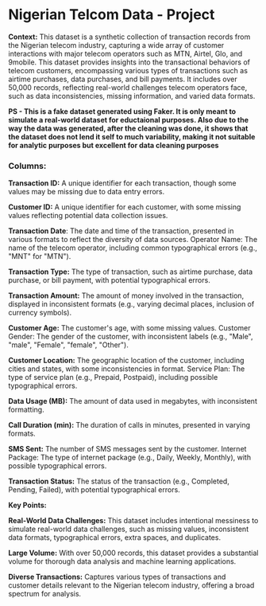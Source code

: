 # Nigerian Telcom Data - Project

**Context:**
This dataset is a synthetic collection of transaction records from the Nigerian telecom industry, capturing a wide array of customer interactions with major telecom operators such as MTN, Airtel, Glo, and 9mobile. This dataset provides insights into the transactional behaviors of telecom customers, encompassing various types of transactions such as airtime purchases, data purchases, and bill payments. It includes over 50,000 records, reflecting real-world challenges telecom operators face, such as data inconsistencies, missing information, and varied data formats.

**PS - This is a fake dataset generated using Faker. It is only meant to simulate a real-world dataset for eductaional purposes. Also due to the way the data was generated, after the cleaning was done, it shows that the dataset does not lend it self to much variability, making it not suitable for analytic purposes but excellent for data cleaning purposes**

### **Columns:**
**Transaction ID:** A unique identifier for each transaction, though some values may be missing due to data entry errors.

**Customer ID:** A unique identifier for each customer, with some missing values reflecting potential data collection issues.

**Transaction Date**: The date and time of the transaction, presented in various formats to reflect the diversity of data sources.
Operator Name: The name of the telecom operator, including common typographical errors (e.g., "MNT" for "MTN").

**Transaction Type:** The type of transaction, such as airtime purchase, data purchase, or bill payment, with potential typographical errors.

**Transaction Amount:** The amount of money involved in the transaction, displayed in inconsistent formats (e.g., varying decimal places, inclusion of currency symbols).

**Customer Age:** The customer's age, with some missing values.
Customer Gender: The gender of the customer, with inconsistent labels (e.g., "Male", "male", "Female", "female", "Other").

**Customer Location:** The geographic location of the customer, including cities and states, with some inconsistencies in format.
Service Plan: The type of service plan (e.g., Prepaid, Postpaid), including possible typographical errors.

**Data Usage (MB):** The amount of data used in megabytes, with inconsistent formatting.

**Call Duration (min):** The duration of calls in minutes, presented in varying formats.

**SMS Sent:** The number of SMS messages sent by the customer.
Internet Package: The type of internet package (e.g., Daily, Weekly, Monthly), with possible typographical errors.

**Transaction Status:** The status of the transaction (e.g., Completed, Pending, Failed), with potential typographical errors.

**Key Points:**

**Real-World Data Challenges:** This dataset includes intentional messiness to simulate real-world data challenges, such as missing values, inconsistent data formats, typographical errors, extra spaces, and duplicates.

**Large Volume:** With over 50,000 records, this dataset provides a substantial volume for thorough data analysis and machine learning applications.

**Diverse Transactions:** Captures various types of transactions and customer details relevant to the Nigerian telecom industry, offering a broad spectrum for analysis.
